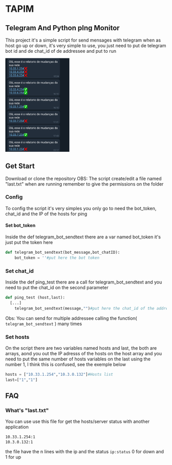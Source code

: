 # TAPIM
## Telegram And Python pIng Monitor

This project it's a simple script for send mensages with telegram when as host go up or down, it's very simple to use, you just need to put de telegram bot id and de chat_id of de addressee and put to run

<img src="ex.png" alt="drawing" width="200"/>

## Get Start
Download or clone the repository OBS: The script create/edit a file named "last.txt" when are running remember to give the permissions on the folder
### Config
To config the script it's very simples you only go to need the bot_token, chat_id and the IP of the hosts for ping
#### Set bot_token
Inside the def telegram_bot_sendtext there are a var named bot_token it's just put the token here
```python
def telegram_bot_sendtext(bot_message,bot_chatID):    
    bot_token = ''#put here the bot token
```
### Set chat_id
Inside the def ping_test there are a call for telegram_bot_sendtext and you need to put the chat_id on the second parameter
```python
def ping_test (host,last):
  [...]
    telegram_bot_sendtext(message,"")#put here the chat_id of the addressee
```
Obs: You can send for multiple addressee calling the function( `telegram_bot_sendtext` ) many times
### Set hosts
On the script there are two variables named hosts and last, the both are arrays, aond you out the IP adresss of the hosts on the host array and you need to put the same number of hosts variables on the last using the number 1, I think this is confused, see the exemple below
```python
hosts = ["10.33.1.254","10.3.0.132"]#Hosts list
last=["1","1"]
```

## FAQ
### What's "last.txt"
You can use use this file for get the hosts/server status with another application
```
10.33.1.254:1
10.3.0.132:1
```
the file have the n lines with the ip and the status `ip:status` 0 for down and 1 for up
